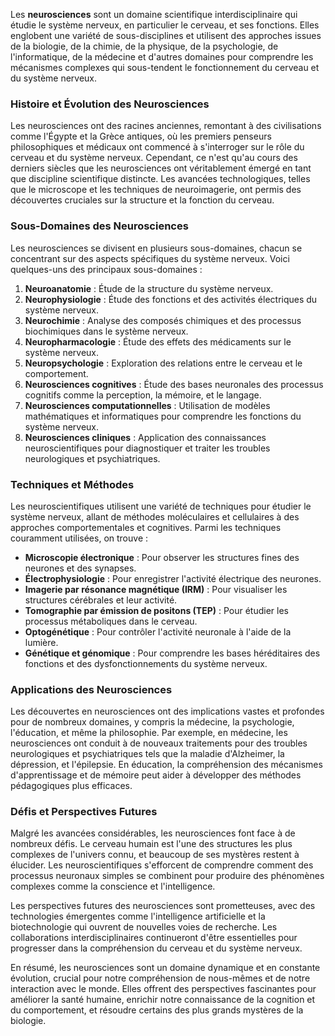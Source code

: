 Les **neurosciences** sont un domaine scientifique interdisciplinaire qui étudie le système nerveux, en particulier le cerveau, et ses fonctions. Elles englobent une variété de sous-disciplines et utilisent des approches issues de la biologie, de la chimie, de la physique, de la psychologie, de l'informatique, de la médecine et d'autres domaines pour comprendre les mécanismes complexes qui sous-tendent le fonctionnement du cerveau et du système nerveux.

### Histoire et Évolution des Neurosciences

Les neurosciences ont des racines anciennes, remontant à des civilisations comme l'Égypte et la Grèce antiques, où les premiers penseurs philosophiques et médicaux ont commencé à s'interroger sur le rôle du cerveau et du système nerveux. Cependant, ce n'est qu'au cours des derniers siècles que les neurosciences ont véritablement émergé en tant que discipline scientifique distincte. Les avancées technologiques, telles que le microscope et les techniques de neuroimagerie, ont permis des découvertes cruciales sur la structure et la fonction du cerveau.

### Sous-Domaines des Neurosciences

Les neurosciences se divisent en plusieurs sous-domaines, chacun se concentrant sur des aspects spécifiques du système nerveux. Voici quelques-uns des principaux sous-domaines :

1. **Neuroanatomie** : Étude de la structure du système nerveux.
2. **Neurophysiologie** : Étude des fonctions et des activités électriques du système nerveux.
3. **Neurochimie** : Analyse des composés chimiques et des processus biochimiques dans le système nerveux.
4. **Neuropharmacologie** : Étude des effets des médicaments sur le système nerveux.
5. **Neuropsychologie** : Exploration des relations entre le cerveau et le comportement.
6. **Neurosciences cognitives** : Étude des bases neuronales des processus cognitifs comme la perception, la mémoire, et le langage.
7. **Neurosciences computationnelles** : Utilisation de modèles mathématiques et informatiques pour comprendre les fonctions du système nerveux.
8. **Neurosciences cliniques** : Application des connaissances neuroscientifiques pour diagnostiquer et traiter les troubles neurologiques et psychiatriques.

### Techniques et Méthodes

Les neuroscientifiques utilisent une variété de techniques pour étudier le système nerveux, allant de méthodes moléculaires et cellulaires à des approches comportementales et cognitives. Parmi les techniques couramment utilisées, on trouve :

- **Microscopie électronique** : Pour observer les structures fines des neurones et des synapses.
- **Électrophysiologie** : Pour enregistrer l'activité électrique des neurones.
- **Imagerie par résonance magnétique (IRM)** : Pour visualiser les structures cérébrales et leur activité.
- **Tomographie par émission de positons (TEP)** : Pour étudier les processus métaboliques dans le cerveau.
- **Optogénétique** : Pour contrôler l'activité neuronale à l'aide de la lumière.
- **Génétique et génomique** : Pour comprendre les bases héréditaires des fonctions et des dysfonctionnements du système nerveux.

### Applications des Neurosciences

Les découvertes en neurosciences ont des implications vastes et profondes pour de nombreux domaines, y compris la médecine, la psychologie, l'éducation, et même la philosophie. Par exemple, en médecine, les neurosciences ont conduit à de nouveaux traitements pour des troubles neurologiques et psychiatriques tels que la maladie d'Alzheimer, la dépression, et l'épilepsie. En éducation, la compréhension des mécanismes d'apprentissage et de mémoire peut aider à développer des méthodes pédagogiques plus efficaces.

### Défis et Perspectives Futures

Malgré les avancées considérables, les neurosciences font face à de nombreux défis. Le cerveau humain est l'une des structures les plus complexes de l'univers connu, et beaucoup de ses mystères restent à élucider. Les neuroscientifiques s'efforcent de comprendre comment des processus neuronaux simples se combinent pour produire des phénomènes complexes comme la conscience et l'intelligence.

Les perspectives futures des neurosciences sont prometteuses, avec des technologies émergentes comme l'intelligence artificielle et la biotechnologie qui ouvrent de nouvelles voies de recherche. Les collaborations interdisciplinaires continueront d'être essentielles pour progresser dans la compréhension du cerveau et du système nerveux.

En résumé, les neurosciences sont un domaine dynamique et en constante évolution, crucial pour notre compréhension de nous-mêmes et de notre interaction avec le monde. Elles offrent des perspectives fascinantes pour améliorer la santé humaine, enrichir notre connaissance de la cognition et du comportement, et résoudre certains des plus grands mystères de la biologie.